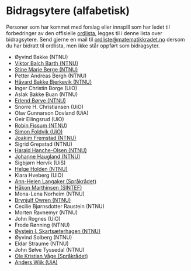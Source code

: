 # Bidragsytere (alfabetisk)
Personer som har kommet med forslag eller innspill som har ledet til forbedringer av den offisielle [ordlista](https://matematikkradet.no/ordliste), legges til i denne lista over bidragsytere. Send gjerne en mail til [ordliste@matematikkradet.no](mailto:ordliste@matematikkradet.no) dersom du har bidratt til ordlista, men ikke står oppført som bidragsyter.

- Øyvind Bakke (NTNU)
- [Viktor Balch Barth (NTNU)](https://github.com/viktoba)
- [Stine Marie Berge (NTNU)](https://github.com/StineBerge)
- Petter Andreas Bergh (NTNU)
- [Håvard Bakke Bjerkevik (NTNU)](https://github.com/bjerkevik)
- Inger Christin Borge (UiO)
- Aslak Bakke Buan (NTNU)
- [Erlend Børve (NTNU)](https://github.com/bervinator)
- Snorre H. Christiansen (UiO)
- Olav Gunnarson Dovland (UiA)
- Geir Ellingsrud (UiO)
- [Robin Fissum (NTNU)](https://github.com/robinfissum) 
- [Simon Foldvik (UiO)](https://github.com/Qeeku)
- [Joakim Fremstad (NTNU)](https://github.com/jfremstad)
- Sigrid Grepstad (NTNU)
- [Harald Hanche-Olsen (NTNU)](https://github.com/hanche)
- [Johanne Haugland (NTNU)](https://github.com/johahaug)
- Sigbjørn Hervik (UiS)
- [Helge Holden (NTNU)](https://github.com/helgeholden)
- Klara Hveberg (UiO)
- [Ann-Helen Langaker (Språkrådet)](https://github.com/Langaker)
- [Håkon Marthinsen (SINTEF)](http://github.com/hmarthinsen)
- Mona-Lena Norheim (NTNU)
- [Brynjulf Owren (NTNU)](http://github.com/bowre)
- Cecilie Bjørnsdotter Raustein (NTNU)
- Morten Ravnemyr (NTNU)
- John Rognes (UiO)
- Frode Rønning (NTNU)
- [Øystein I. Skartsæterhagen (NTNU)](http://github.com/oysteins)
- Øyvind Solberg (NTNU)
- Eldar Straume (NTNU)
- John Sølve Tyssedal (NTNU)
- [Ole Kristian Våge (Språkrådet)](https://github.com/OleVaage)
- [Anders Wiik (UiA)](https://github.com/AndersWiik92)
